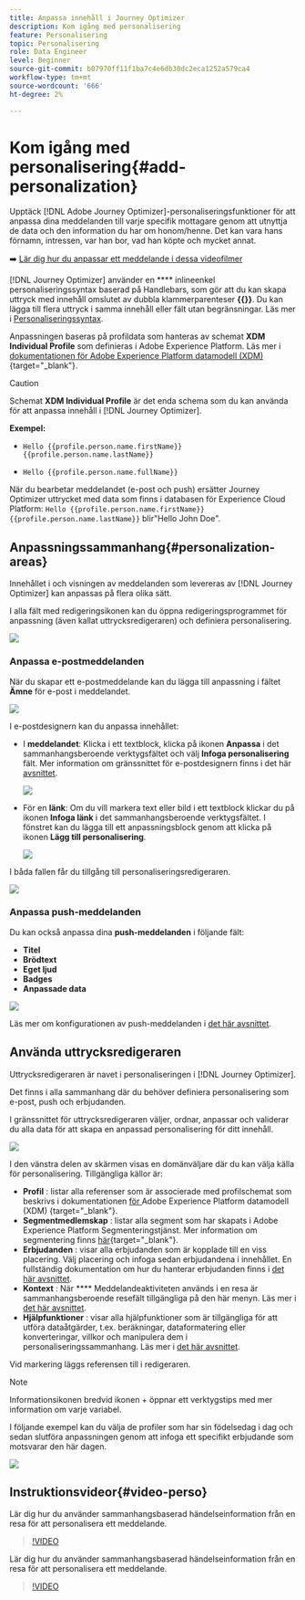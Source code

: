 ```yaml
---
title: Anpassa innehåll i Journey Optimizer
description: Kom igång med personalisering
feature: Personalisering
topic: Personalisering
role: Data Engineer
level: Beginner
source-git-commit: b07970ff11f1ba7c4e6db30dc2eca1252a579ca4
workflow-type: tm+mt
source-wordcount: '666'
ht-degree: 2%

---
```


# Kom igång med personalisering{#add-personalization}

Upptäck [!DNL Adobe Journey Optimizer]-personaliseringsfunktioner för att anpassa dina meddelanden till varje specifik mottagare genom att utnyttja de data och den information du har om honom/henne. Det kan vara hans förnamn, intressen, var han bor, vad han köpte och mycket annat.

➡️ [Lär dig hur du anpassar ett meddelande i dessa videofilmer](#video-perso)

[!DNL Journey Optimizer] använder en  **** inlineenkel personaliseringssyntax baserad på Handlebars, som gör att du kan skapa uttryck med innehåll omslutet av dubbla klammerparenteser **{{}}**. Du kan lägga till flera uttryck i samma innehåll eller fält utan begränsningar. Läs mer i [Personaliseringssyntax](personalization-syntax.md).

Anpassningen baseras på profildata som hanteras av schemat **XDM Individual Profile** som definieras i Adobe Experience Platform. Läs mer i [dokumentationen för Adobe Experience Platform datamodell (XDM)](https://experienceleague.adobe.com/docs/experience-platform/xdm/home.html?lang=sv){target=&quot;_blank&quot;}.

>[!CAUTION]
>Schemat **XDM Individual Profile** är det enda schema som du kan använda för att anpassa innehåll i [!DNL Journey Optimizer].

**Exempel:**

* `Hello {{profile.person.name.firstName}} {{profile.person.name.lastName}}`

* `Hello {{profile.person.name.fullName}}`

När du bearbetar meddelandet (e-post och push) ersätter Journey Optimizer uttrycket med data som finns i databasen för Experience Cloud Platform:  `Hello {{profile.person.name.firstName}} {{profile.person.name.lastName}}` blir&quot;Hello John Doe&quot;.


## Anpassningssammanhang{#personalization-areas}

Innehållet i och visningen av meddelanden som levereras av [!DNL Journey Optimizer] kan anpassas på flera olika sätt.

I alla fält med redigeringsikonen kan du öppna redigeringsprogrammet för anpassning (även kallat uttrycksredigeraren) och definiera personalisering.

![](assets/perso_icon.png)

### Anpassa e-postmeddelanden

När du skapar ett e-postmeddelande kan du lägga till anpassning i fältet **Ämne** för e-post i meddelandet.

![](assets/perso_subject.png)

I e-postdesignern kan du anpassa innehållet:

* I **meddelandet**: Klicka i ett textblock, klicka på ikonen **Anpassa** i det sammanhangsberoende verktygsfältet och välj **Infoga personalisering** fält. Mer information om gränssnittet för e-postdesignern finns i det här [avsnittet](../design-emails.md).

   ![](assets/perso_insert.png)

* För en **länk**: Om du vill markera text eller bild i ett textblock klickar du på ikonen **Infoga länk** i det sammanhangsberoende verktygsfältet. I fönstret kan du lägga till ett anpassningsblock genom att klicka på ikonen **Lägg till personalisering**.

   ![](assets/perso_link.png)

I båda fallen får du tillgång till personaliseringsredigeraren.

![](assets/perso_ee.png)


### Anpassa push-meddelanden

Du kan också anpassa dina **push-meddelanden** i följande fält:

* **Titel**
* **Brödtext**
* **Eget ljud**
* **Badges**
* **Anpassade data**

![](assets/perso_push.png)

Läs mer om konfigurationen av push-meddelanden i [det här avsnittet](../push-gs.md).

## Använda uttrycksredigeraren

Uttrycksredigeraren är navet i personaliseringen i [!DNL Journey Optimizer].

Det finns i alla sammanhang där du behöver definiera personalisering som e-post, push och erbjudanden.

I gränssnittet för uttrycksredigeraren väljer, ordnar, anpassar och validerar du alla data för att skapa en anpassad personalisering för ditt innehåll.

![](assets/perso_ee1.png)

I den vänstra delen av skärmen visas en domänväljare där du kan välja källa för personalisering. Tillgängliga källor är:

* **Profil** : listar alla referenser som är associerade med profilschemat som beskrivs i dokumentationen [ för ](https://experienceleague.adobe.com/docs/experience-platform/xdm/home.html)Adobe Experience Platform datamodell (XDM) {target=&quot;_blank&quot;}.
* **Segmentmedlemskap** : listar alla segment som har skapats i Adobe Experience Platform Segmenteringstjänst. Mer information om segmentering finns [här](https://experienceleague.adobe.com/docs/experience-platform/segmentation/home.html?lang=en){target=&quot;_blank&quot;}.
* **Erbjudanden** : visar alla erbjudanden som är kopplade till en viss placering. Välj placering och infoga sedan erbjudandena i innehållet. En fullständig dokumentation om hur du hanterar erbjudanden finns i [det här avsnittet](../deliver-personalized-offers.md).
* **Kontext** : När  **** Meddelandeaktiviteten används i en resa är sammanhangsberoende resefält tillgängliga på den här menyn. Läs mer i [det här avsnittet](personalization-use-case.md).
* **Hjälpfunktioner** : visar alla hjälpfunktioner som är tillgängliga för att utföra dataåtgärder, t.ex. beräkningar, dataformatering eller konverteringar, villkor och manipulera dem i personaliseringssammanhang. Läs mer i [det här avsnittet](functions/functions.md).

Vid markering läggs referensen till i redigeraren.

>[!NOTE]
>
>Informationsikonen bredvid ikonen + öppnar ett verktygstips med mer information om varje variabel.

I följande exempel kan du välja de profiler som har sin födelsedag i dag och sedan slutföra anpassningen genom att infoga ett specifikt erbjudande som motsvarar den här dagen.

![](assets/perso_ee2.png)

## Instruktionsvideor{#video-perso}

Lär dig hur du använder sammanhangsbaserad händelseinformation från en resa för att personalisera ett meddelande.

>[!VIDEO](https://video.tv.adobe.com/v/334165?quality=12)

Lär dig hur du använder sammanhangsbaserad händelseinformation från en resa för att personalisera ett meddelande.

>[!VIDEO](https://video.tv.adobe.com/v/334078?quality=12)
